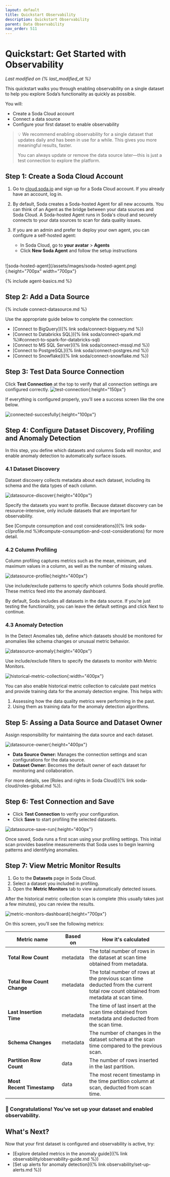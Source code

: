 ```yaml
---
layout: default
title: Quickstart Observability
description: Quickstart Observability
parent: Data Observability
nav_order: 511
---
```


# Quickstart: Get Started with Observability

*Last modified on {% last_modified_at %}*

This quickstart walks you through enabling observability on a single dataset to help you explore Soda’s functionality as quickly as possible.

You will:
- Create a Soda Cloud account
- Connect a data source
- Configure your first dataset to enable observability

> 💡 We recommend enabling observability for a single dataset that updates daily and has been in use for a while.
> This gives you more meaningful results, faster.
> 
> You can always update or remove the data source later—this is just a test connection to explore the platform.

## Step 1: Create a Soda Cloud Account
1. Go to <a href="https://cloud.soda.io/signup?utm_source=docs" target="_blank"> cloud.soda.io</a> and sign up for a Soda Cloud account. If you already have an account, log in.
2. By default, Soda creates a Soda-hosted Agent for all new accounts. You can think of an Agent as the bridge between your data sources and Soda Cloud. A Soda-hosted Agent runs in Soda's cloud and securely connects to your data sources to scan for data quality issues.
3. If you are an admin and prefer to deploy your own agent, you can configure a self-hosted agent: 

    - In Soda Cloud, go to **your avatar** > **Agents**  
    - Click **New Soda Agent** and follow the setup instructions

<br />
![soda-hosted-agent](/assets/images/soda-hosted-agent.png){:height="700px" width="700px"}

{% include agent-basics.md %}

## Step 2: Add a Data Source
{% include connect-datasource.md %}

Use the appropriate guide below to complete the connection:
*  [Connect to BigQuery]({% link soda/connect-bigquery.md %})
*  [Connect to Databricks SQL]({% link soda/connect-spark.md %}#connect-to-spark-for-databricks-sql)
*  [Connect to MS SQL Server]({% link soda/connect-mssql.md %})
*  [Connect to PostgreSQL]({% link soda/connect-postgres.md %})
*  [Connect to Snowflake]({% link soda/connect-snowflake.md %})

## Step 3: Test Data Source Connection
Click **Test Connection** at the top to verify that all connection settings are configured correctly.
![test-connection](/assets/images/test-connection.png){:height="150px"}

If everything is configured properly, you’ll see a success screen like the one below.

![connected-succesfully](/assets/images/connected-succesfully.png){:height="100px"}

## Step 4: Configure Dataset Discovery, Profiling and Anomaly Detection
In this step, you define which datasets and columns Soda will monitor, and enable anomaly detection to automatically surface issues.

### 4.1 Dataset Discovery
Dataset discovery collects metadata about each dataset, including its schema and the data types of each column.

![datasource-discover](/assets/images/datasource-discover.png){:height="400px"}

Specify the datasets you want to profile. Because dataset discovery can be resource-intensive, only include datasets that are important for observability.

See [Compute consumption and cost considerations]({% link soda-cl/profile.md %}#compute-consumption-and-cost-considerations) for more detail.

### 4.2 Column Profiling
Column profiling captures metrics such as the mean, minimum, and maximum values in a column, as well as the number of missing values.

![datasource-profile](/assets/images/datasource-profile.png){:height="400px"}

Use include/exclude patterns to specify which columns Soda should profile. These metrics feed into the anomaly dashboard.

By default, Soda includes all datasets in the data source. If you’re just testing the functionality, you can leave the default settings and click Next to continue.

### 4.3 Anomaly Detection
In the Detect Anomalies tab, define which datasets should be monitored for anomalies like schema changes or unusual metric behavior.

![datasource-anomaly](/assets/images/datasource-anomaly.png){:height="400px"}

Use include/exclude filters to specify the datasets to monitor with Metric Monitors.

![historical-metric-collection](/assets/images/historical-metric-collection.png){:width="400px"}

You can also enable historical metric collection to calculate past metrics and provide training data for the anomaly detection engine. This helps with:

1. Assessing how the data quality metrics were performing in the past.
2. Using them as training data for the anomaly detection algorithms.


## Step 5: Assing a Data Source and Dataset Owner
Assign responsibility for maintaining the data source and each dataset.

![datasource-owner](/assets/images/datasource-owner.png){:height="400px"}

- **Data Source Owner:** Manages the connection settings and scan configurations for the data source.
- **Dataset Owner:**  Becomes the default owner of each dataset for monitoring and collaboration.

For more details, see [Roles and rights in Soda Cloud]({% link soda-cloud/roles-global.md %}).

## Step 6: Test Connection and Save
- Click **Test Connection** to verify your configuration.
- Click **Save** to start profiling the selected datasets.

![datasource-save-run](/assets/images/datasource-save-run.png){:height="400px"}

Once saved, Soda runs a first scan using your profiling settings. This initial scan provides baseline measurements that Soda uses to begin learning patterns and identifying anomalies.

## Step 7: View Metric Monitor Results
1. Go to the **Datasets** page in Soda Cloud.
2. Select a dataset you included in profiling.
3. Open the **Metric Monitors** tab to view automatically detected issues.

After the historical metric collection scan is complete (this usually takes just a few minutes), you can review the results.

![metric-monitors-dashboard](/assets/images/metric-monitors-dashboard.png){:height="700px"}

On this screen, you’ll see the following metrics:

| Metric name            | Based on | How it's calculated                                                                                                               |
| ---------------------- | -------- | --------------------------------------------------------------------------------------------------------------------------------- |
| **Total Row Count**        | metadata | The total number of rows in the dataset at scan time obtained from metadata.                                                      |
| **Total Row Count Change** | metadata | The total number of rows at the previous scan time deducted from the current total row count obtained from metadata at scan time. |
| **Last Insertion Time**    | metadata | The time of last insert at the scan time obtained from metadata and deducted from the scan time.                                  |
| **Schema Changes**         | metadata | The number of changes in the dataset schema at the scan time compared to the previous scan.                                       |
| **Partition Row Count**    | data     | The number of rows inserted in the last partition.                                                                                |
| **Most Recent Timestamp**  | data     | The most recent timestamp in the time partition column at scan, deducted from scan time.

### 🎉 Congratulations! You’ve set up your dataset and enabled observability.

## What's Next?
Now that your first dataset is configured and observability is active, try:

- [Explore detailed metrics in the anomaly guide]({% link observability/observability-guide.md %})
- [Set up alerts for anomaly detection]({% link observability/set-up-alerts.md %})
